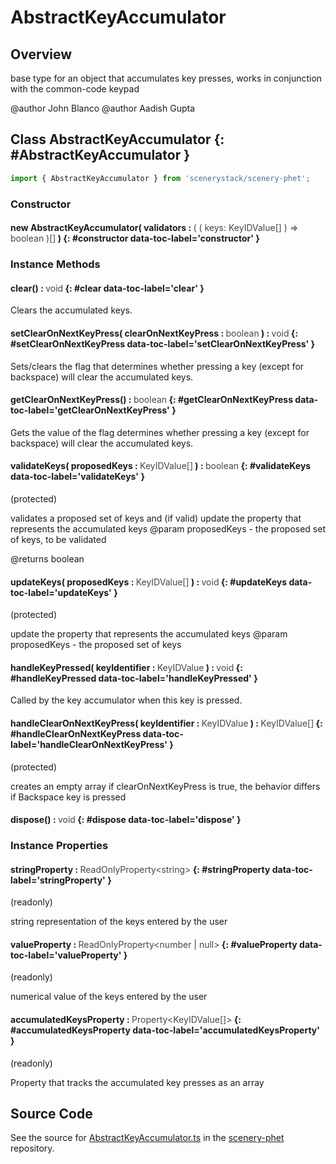 # AbstractKeyAccumulator

## Overview

base type for an object that accumulates key presses, works in conjunction with the common-code keypad

@author John Blanco
@author Aadish Gupta

## Class AbstractKeyAccumulator {: #AbstractKeyAccumulator }


```js
import { AbstractKeyAccumulator } from 'scenerystack/scenery-phet';
```
### Constructor

#### new AbstractKeyAccumulator( validators : <span style="font-weight: 400; opacity: 80%;">( ( keys: KeyIDValue[] ) =&gt; boolean )[]</span> ) {: #constructor data-toc-label='constructor' }

### Instance Methods

#### clear() : <span style="font-weight: 400; opacity: 80%;">void</span> {: #clear data-toc-label='clear' }

Clears the accumulated keys.

#### setClearOnNextKeyPress( clearOnNextKeyPress : <span style="font-weight: 400; opacity: 80%;">boolean</span> ) : <span style="font-weight: 400; opacity: 80%;">void</span> {: #setClearOnNextKeyPress data-toc-label='setClearOnNextKeyPress' }

Sets/clears the flag that determines whether pressing a key (except for backspace) will clear the accumulated keys.

#### getClearOnNextKeyPress() : <span style="font-weight: 400; opacity: 80%;">boolean</span> {: #getClearOnNextKeyPress data-toc-label='getClearOnNextKeyPress' }

Gets the value of the flag determines whether pressing a key (except for backspace) will clear the accumulated keys.

#### validateKeys( proposedKeys : <span style="font-weight: 400; opacity: 80%;">KeyIDValue[]</span> ) : <span style="font-weight: 400; opacity: 80%;">boolean</span> {: #validateKeys data-toc-label='validateKeys' }

(protected)

validates a proposed set of keys and (if valid) update the property that represents the accumulated keys
@param proposedKeys - the proposed set of keys, to be validated

@returns boolean

#### updateKeys( proposedKeys : <span style="font-weight: 400; opacity: 80%;">KeyIDValue[]</span> ) : <span style="font-weight: 400; opacity: 80%;">void</span> {: #updateKeys data-toc-label='updateKeys' }

(protected)

update the property that represents the accumulated keys
@param proposedKeys - the proposed set of keys

#### handleKeyPressed( keyIdentifier : <span style="font-weight: 400; opacity: 80%;">KeyIDValue</span> ) : <span style="font-weight: 400; opacity: 80%;">void</span> {: #handleKeyPressed data-toc-label='handleKeyPressed' }

Called by the key accumulator when this key is pressed.

#### handleClearOnNextKeyPress( keyIdentifier : <span style="font-weight: 400; opacity: 80%;">KeyIDValue</span> ) : <span style="font-weight: 400; opacity: 80%;">KeyIDValue[]</span> {: #handleClearOnNextKeyPress data-toc-label='handleClearOnNextKeyPress' }

(protected)

creates an empty array if clearOnNextKeyPress is true, the behavior differs if Backspace key is pressed

#### dispose() : <span style="font-weight: 400; opacity: 80%;">void</span> {: #dispose data-toc-label='dispose' }

### Instance Properties

#### stringProperty : <span style="font-weight: 400; opacity: 80%;">ReadOnlyProperty&lt;string&gt;</span> {: #stringProperty data-toc-label='stringProperty' }

(readonly)

string representation of the keys entered by the user

#### valueProperty : <span style="font-weight: 400; opacity: 80%;">ReadOnlyProperty&lt;number | null&gt;</span> {: #valueProperty data-toc-label='valueProperty' }

(readonly)

numerical value of the keys entered by the user

#### accumulatedKeysProperty : <span style="font-weight: 400; opacity: 80%;">Property&lt;KeyIDValue[]&gt;</span> {: #accumulatedKeysProperty data-toc-label='accumulatedKeysProperty' }

(readonly)

Property that tracks the accumulated key presses as an array



## Source Code

See the source for [AbstractKeyAccumulator.ts](https://github.com/phetsims/scenery-phet/blob/main/js/keypad/AbstractKeyAccumulator.ts) in the [scenery-phet](https://github.com/phetsims/scenery-phet) repository.
